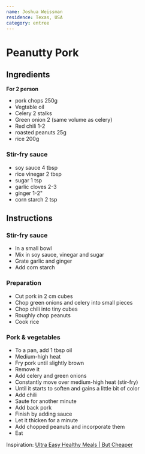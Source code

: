 ```yaml
---
name: Joshua Weissman
residence: Texas, USA
category: entree
---
```


# Peanutty Pork

## Ingredients
**For 2 person**
* pork chops 250g 
* Vegtable oil
* Celery 2 stalks
* Green onion 2 (same volume as celery)
* Red chili 1-2
* roasted peanuts 25g
* rice 200g

### Stir-fry sauce
* soy sauce 4 tbsp
* rice vinegar 2 tbsp
* sugar 1 tsp
* garlic cloves 2-3
* ginger 1-2"
* corn starch 2 tsp

## Instructions
### Stir-fry sauce
* In a small bowl
* Mix in soy sauce, vinegar and sugar
* Grate garlic and ginger
* Add corn starch

### Preparation
* Cut pork in 2 cm cubes
* Chop green onions and celery into small pieces
* Chop chili into tiny cubes
* Roughly chop peanuts
* Cook rice

### Pork & vegetables
* To a pan, add 1 tbsp oil
* Medium-high heat
* Fry pork until slightly brown
* Remove it
* Add celery and green onions
* Constantly move over medium-high heat (stir-fry)
* Until it starts to soften and gains a little bit of color
* Add chili
* Saute for another minute
* Add back pork
* Finish by adding sauce
* Let it thicken for a minute
* Add chopped peanuts and incorporate them
* Eat

Inspiration: [Ultra Easy Healthy Meals | But Cheaper](https://youtu.be/Acs7ZnIdo4o?t=153)
